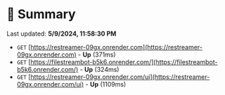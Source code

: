 # 📖 Summary
Last updated: **5/9/2024, 11:58:30 PM**

- `GET` [https://restreamer-09gx.onrender.com](https://restreamer-09gx.onrender.com) - **Up** (371ms)
- `GET` [https://filestreambot-b5k6.onrender.com/](https://filestreambot-b5k6.onrender.com/) - **Up** (324ms)
- `GET` [https://restreamer-09gx.onrender.com/ui](https://restreamer-09gx.onrender.com/ui) - **Up** (1109ms)
